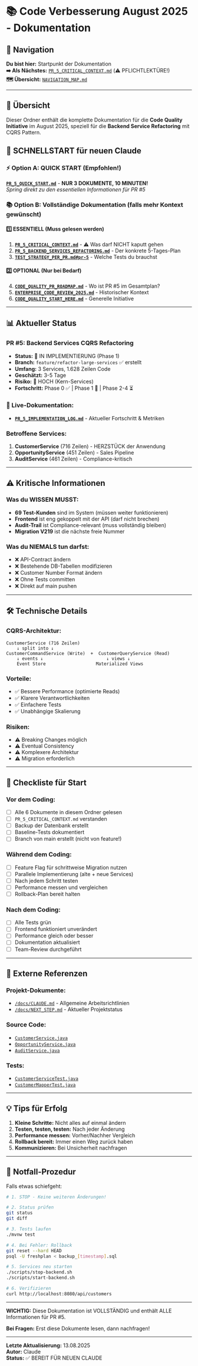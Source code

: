 # 📚 Code Verbesserung August 2025 - Dokumentation

## 📑 Navigation

**Du bist hier:** Startpunkt der Dokumentation  
**➡️ Als Nächstes:** [`PR_5_CRITICAL_CONTEXT.md`](/Users/joergstreeck/freshplan-sales-tool/docs/features/Code_Verbesserung_08_25/PR_5_CRITICAL_CONTEXT.md) (⚠️ PFLICHTLEKTÜRE!)  
**🗺️ Übersicht:** [`NAVIGATION_MAP.md`](/Users/joergstreeck/freshplan-sales-tool/docs/features/Code_Verbesserung_08_25/NAVIGATION_MAP.md)

---

## 🎯 Übersicht

Dieser Ordner enthält die komplette Dokumentation für die **Code Quality Initiative** im August 2025, speziell für die **Backend Service Refactoring** mit CQRS Pattern.

## 🚀 SCHNELLSTART für neuen Claude

### ⚡ Option A: QUICK START (Empfohlen!)
**[`PR_5_QUICK_START.md`](PR_5_QUICK_START.md)** - **NUR 3 DOKUMENTE, 10 MINUTEN!**  
*Spring direkt zu den essentiellen Informationen für PR #5*

### 📚 Option B: Vollständige Dokumentation (falls mehr Kontext gewünscht)

#### 1️⃣ **ESSENTIELL** (Muss gelesen werden)
1. **[`PR_5_CRITICAL_CONTEXT.md`](PR_5_CRITICAL_CONTEXT.md)** - ⚠️ Was darf NICHT kaputt gehen
2. **[`PR_5_BACKEND_SERVICES_REFACTORING.md`](PR_5_BACKEND_SERVICES_REFACTORING.md)** - Der konkrete 5-Tages-Plan
3. **[`TEST_STRATEGY_PER_PR.md#pr-5`](TEST_STRATEGY_PER_PR.md#pr-5-backend-service-refactoring-cqrs)** - Welche Tests du brauchst

#### 2️⃣ **OPTIONAL** (Nur bei Bedarf)
4. **[`CODE_QUALITY_PR_ROADMAP.md`](CODE_QUALITY_PR_ROADMAP.md)** - Wo ist PR #5 im Gesamtplan?
5. **[`ENTERPRISE_CODE_REVIEW_2025.md`](ENTERPRISE_CODE_REVIEW_2025.md)** - Historischer Kontext
6. **[`CODE_QUALITY_START_HERE.md`](CODE_QUALITY_START_HERE.md)** - Generelle Initiative

---

## 📊 Aktueller Status

### PR #5: Backend Services CQRS Refactoring
- **Status:** 🚧 IN IMPLEMENTIERUNG (Phase 1)
- **Branch:** `feature/refactor-large-services` ✅ erstellt
- **Umfang:** 3 Services, 1.628 Zeilen Code
- **Geschätzt:** 3-5 Tage
- **Risiko:** 🔴 HOCH (Kern-Services)
- **Fortschritt:** Phase 0 ✅ | Phase 1 🚧 | Phase 2-4 ⏳

### 📝 Live-Dokumentation:
- **[`PR_5_IMPLEMENTATION_LOG.md`](PR_5_IMPLEMENTATION_LOG.md)** - Aktueller Fortschritt & Metriken

### Betroffene Services:
1. **CustomerService** (716 Zeilen) - HERZSTÜCK der Anwendung
2. **OpportunityService** (451 Zeilen) - Sales Pipeline
3. **AuditService** (461 Zeilen) - Compliance-kritisch

---

## ⚠️ Kritische Informationen

### Was du WISSEN MUSST:
- **69 Test-Kunden** sind im System (müssen weiter funktionieren)
- **Frontend** ist eng gekoppelt mit der API (darf nicht brechen)
- **Audit-Trail** ist Compliance-relevant (muss vollständig bleiben)
- **Migration V219** ist die nächste freie Nummer

### Was du NIEMALS tun darfst:
- ❌ API-Contract ändern
- ❌ Bestehende DB-Tabellen modifizieren
- ❌ Customer Number Format ändern
- ❌ Ohne Tests committen
- ❌ Direkt auf main pushen

---

## 🛠️ Technische Details

### CQRS-Architektur:
```
CustomerService (716 Zeilen)
    ↓ split into ↓
CustomerCommandService (Write)  +  CustomerQueryService (Read)
    ↓ events ↓                        ↓ views ↓
    Event Store                   Materialized Views
```

### Vorteile:
- ✅ Bessere Performance (optimierte Reads)
- ✅ Klarere Verantwortlichkeiten
- ✅ Einfachere Tests
- ✅ Unabhängige Skalierung

### Risiken:
- ⚠️ Breaking Changes möglich
- ⚠️ Eventual Consistency
- ⚠️ Komplexere Architektur
- ⚠️ Migration erforderlich

---

## 📝 Checkliste für Start

### Vor dem Coding:
- [ ] Alle 6 Dokumente in diesem Ordner gelesen
- [ ] `PR_5_CRITICAL_CONTEXT.md` verstanden
- [ ] Backup der Datenbank erstellt
- [ ] Baseline-Tests dokumentiert
- [ ] Branch von main erstellt (nicht von feature!)

### Während dem Coding:
- [ ] Feature Flag für schrittweise Migration nutzen
- [ ] Parallele Implementierung (alte + neue Services)
- [ ] Nach jedem Schritt testen
- [ ] Performance messen und vergleichen
- [ ] Rollback-Plan bereit halten

### Nach dem Coding:
- [ ] Alle Tests grün
- [ ] Frontend funktioniert unverändert
- [ ] Performance gleich oder besser
- [ ] Dokumentation aktualisiert
- [ ] Team-Review durchgeführt

---

## 🔗 Externe Referenzen

### Projekt-Dokumente:
- [`/docs/CLAUDE.md`](/Users/joergstreeck/freshplan-sales-tool/docs/CLAUDE.md) - Allgemeine Arbeitsrichtlinien
- [`/docs/NEXT_STEP.md`](/Users/joergstreeck/freshplan-sales-tool/docs/NEXT_STEP.md) - Aktueller Projektstatus

### Source Code:
- [`CustomerService.java`](/Users/joergstreeck/freshplan-sales-tool/backend/src/main/java/de/freshplan/domain/customer/service/CustomerService.java)
- [`OpportunityService.java`](/Users/joergstreeck/freshplan-sales-tool/backend/src/main/java/de/freshplan/domain/opportunity/service/OpportunityService.java)
- [`AuditService.java`](/Users/joergstreeck/freshplan-sales-tool/backend/src/main/java/de/freshplan/domain/audit/service/AuditService.java)

### Tests:
- [`CustomerServiceTest.java`](/Users/joergstreeck/freshplan-sales-tool/backend/src/test/java/de/freshplan/domain/customer/service/CustomerServiceTest.java)
- [`CustomerMapperTest.java`](/Users/joergstreeck/freshplan-sales-tool/backend/src/test/java/de/freshplan/domain/customer/service/mapper/CustomerMapperTest.java)

---

## 💡 Tips für Erfolg

1. **Kleine Schritte:** Nicht alles auf einmal ändern
2. **Testen, testen, testen:** Nach jeder Änderung
3. **Performance messen:** Vorher/Nachher Vergleich
4. **Rollback bereit:** Immer einen Weg zurück haben
5. **Kommunizieren:** Bei Unsicherheit nachfragen

---

## 🚨 Notfall-Prozedur

Falls etwas schiefgeht:

```bash
# 1. STOP - Keine weiteren Änderungen!

# 2. Status prüfen
git status
git diff

# 3. Tests laufen
./mvnw test

# 4. Bei Fehler: Rollback
git reset --hard HEAD
psql -U freshplan < backup_[timestamp].sql

# 5. Services neu starten
./scripts/stop-backend.sh
./scripts/start-backend.sh

# 6. Verifizieren
curl http://localhost:8080/api/customers
```

---

**WICHTIG:** Diese Dokumentation ist VOLLSTÄNDIG und enthält ALLE Informationen für PR #5.

**Bei Fragen:** Erst diese Dokumente lesen, dann nachfragen!

---

**Letzte Aktualisierung:** 13.08.2025  
**Autor:** Claude  
**Status:** ✅ BEREIT FÜR NEUEN CLAUDE